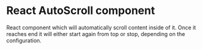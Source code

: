 # React AutoScroll component

React component which will automatically scroll content inside of it. Once it reaches
end it will either start again from top or stop, depending on the configuration. 